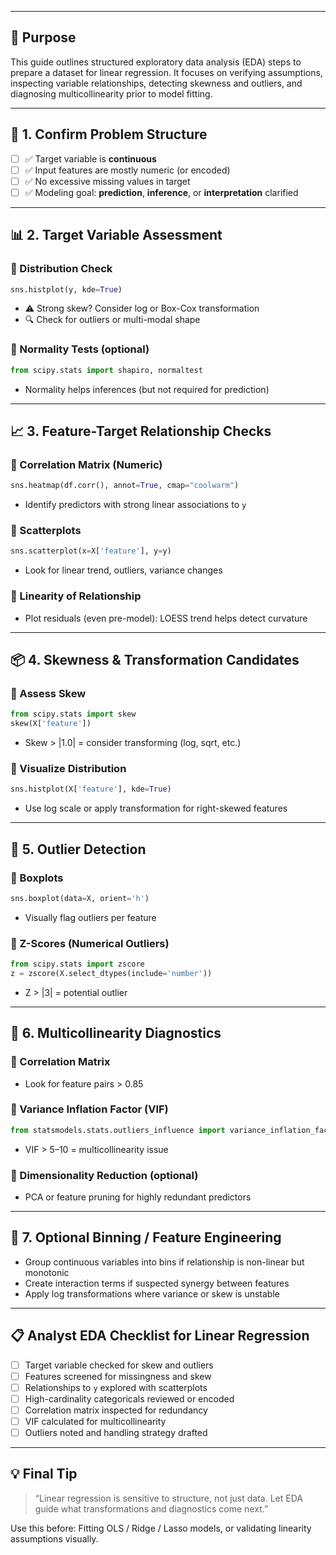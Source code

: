 ___
## 🎯 Purpose

This guide outlines structured exploratory data analysis (EDA) steps to prepare a dataset for linear regression. It focuses on verifying assumptions, inspecting variable relationships, detecting skewness and outliers, and diagnosing multicollinearity prior to model fitting.

---

## 🧠 1. Confirm Problem Structure

* [ ] ✅ Target variable is **continuous**
* [ ] ✅ Input features are mostly numeric (or encoded)
* [ ] ✅ No excessive missing values in target
* [ ] ✅ Modeling goal: **prediction**, **inference**, or **interpretation** clarified

---

## 📊 2. Target Variable Assessment

### 🔹 Distribution Check

```python
sns.histplot(y, kde=True)
```

* ⚠️ Strong skew? Consider log or Box-Cox transformation
* 🔍 Check for outliers or multi-modal shape

### 🔹 Normality Tests (optional)

```python
from scipy.stats import shapiro, normaltest
```

* Normality helps inferences (but not required for prediction)

---

## 📈 3. Feature-Target Relationship Checks

### 🔹 Correlation Matrix (Numeric)

```python
sns.heatmap(df.corr(), annot=True, cmap="coolwarm")
```

* Identify predictors with strong linear associations to `y`

### 🔹 Scatterplots

```python
sns.scatterplot(x=X['feature'], y=y)
```

* Look for linear trend, outliers, variance changes

### 🔹 Linearity of Relationship

* Plot residuals (even pre-model): LOESS trend helps detect curvature

---

## 📦 4. Skewness & Transformation Candidates

### 🔹 Assess Skew

```python
from scipy.stats import skew
skew(X['feature'])
```

* Skew > |1.0| = consider transforming (log, sqrt, etc.)

### 🔹 Visualize Distribution

```python
sns.histplot(X['feature'], kde=True)
```

* Use log scale or apply transformation for right-skewed features

---

## 🧹 5. Outlier Detection

### 🔹 Boxplots

```python
sns.boxplot(data=X, orient='h')
```

* Visually flag outliers per feature

### 🔹 Z-Scores (Numerical Outliers)

```python
from scipy.stats import zscore
z = zscore(X.select_dtypes(include='number'))
```

* Z > |3| = potential outlier

---

## 🔁 6. Multicollinearity Diagnostics

### 🔹 Correlation Matrix

* Look for feature pairs > 0.85

### 🔹 Variance Inflation Factor (VIF)

```python
from statsmodels.stats.outliers_influence import variance_inflation_factor
```

* VIF > 5–10 = multicollinearity issue

### 🔹 Dimensionality Reduction (optional)

* PCA or feature pruning for highly redundant predictors

---

## 🔎 7. Optional Binning / Feature Engineering

* Group continuous variables into bins if relationship is non-linear but monotonic
* Create interaction terms if suspected synergy between features
* Apply log transformations where variance or skew is unstable

---

## 📋 Analyst EDA Checklist for Linear Regression

* [ ] Target variable checked for skew and outliers
* [ ] Features screened for missingness and skew
* [ ] Relationships to `y` explored with scatterplots
* [ ] High-cardinality categoricals reviewed or encoded
* [ ] Correlation matrix inspected for redundancy
* [ ] VIF calculated for multicollinearity
* [ ] Outliers noted and handling strategy drafted

---

## 💡 Final Tip

> “Linear regression is sensitive to structure, not just data. Let EDA guide what transformations and diagnostics come next.”

Use this before: Fitting OLS / Ridge / Lasso models, or validating linearity assumptions visually.
